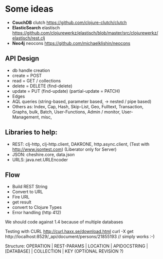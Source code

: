 # Some ideas #

* **CouchDB** clutch https://github.com/clojure-clutch/clutch
* **ElasticSearch** elastisch https://github.com/clojurewerkz/elastisch/blob/master/src/clojurewerkz/elastisch/rest.clj
* **Neo4j** neocons https://github.com/michaelklishin/neocons

## API Design ##
* db handle creation
* create = POST
* read = GET / collections
* delete = DELETE (find-delete)
* update = PUT (find-update) (partial-update = PATCH)
* Edges
* AQL queries (string-based, parameter based, -> nested / pipe based)
* Others as: Index, Cap, Hash, Skip-List, Geo, Fulltext, Transaction, Graphs,
bulk, Batch, User-Functions, Admin / monitor, User-Management, misc, 

## Libraries to help:
* REST: clj-http, clj-http.client, DAKRONE, http.async.client, (Test with http://www.jsontest.com) (Liberator only for Server)
* JSON: cheshire.core, data.json
* URLS: java.net.URLEncoder

## Flow
* Build REST  String
* Convert to URL
* Fire URL
* get result
* convert to Clojure Types
* Error handling (http 412)

We should code against 1.4 because of multiple databases

Testing with CURL http://curl.haxx.se/download.html
curl -X get http://localhost:8529/_api/document/persons/21855193 // simply works :-)

Structure:
OPERATION | REST-PARAMS | LOCATION | APIDOCSTRING | [DATABASE] | COLLECTION | KEY (OPTIONAL REVISION ?)
